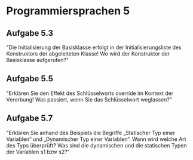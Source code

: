 
# Programmiersprachen 5

## Aufgabe 5.3

"Die Initialisierung der Basisklasse erfolgt in der Initialisierungsliste des Konstruktors der abgeleiteten Klasse! Wo wird der Konstruktor der
Basisklasse aufgerufen?"

## Aufgabe 5.5

"Erklären Sie den Effekt des Schlüsselworts override im Kontext der Vererbung! Was passiert, wenn Sie das Schlüsselwort weglassen?"

## Aufgabe 5.7

"Erklären Sie anhand des Beispiels die Begriffe „Statischer Typ einer Variablen“ und „Dynamischer Typ einer Variablen“. Wann wird welche Art des Typs überprüft? Was sind die dynamischen und die statischen Typen der Variablen s1 bzw s2?"